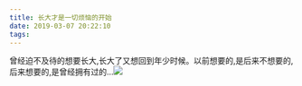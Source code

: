 ```yaml
---
title: 长大才是一切烦恼的开始
date: 2019-03-07 20:22:10
tags:
---
```



曾经迫不及待的想要长大,长大了又想回到年少时候。以前想要的,是后来不想要的,后来想要的,是曾经拥有过的...![](https://i.loli.net/2019/03/07/5c81235e5523e.jpg)